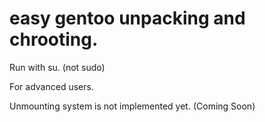 # easy gentoo unpacking and chrooting.

Run with su. (not sudo)

For advanced users.

Unmounting system is not implemented yet. (Coming Soon)
